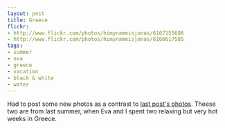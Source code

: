 ```yaml
---
layout: post
title: Greece
flickr:
- http://www.flickr.com/photos/himynameisjonas/6167155686
- http://www.flickr.com/photos/himynameisjonas/6166617585
tags:
- summer
- eva
- greece
- vacation
- black & white
- water
---
```

Had to post some new photos as a contrast to [last post's photos](/2012/01/24/winter). Theese two are from last summer, when Eva and I spent two relaxing but very hot weeks in Greece.